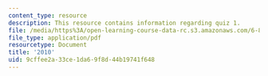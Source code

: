 ```yaml
---
content_type: resource
description: This resource contains information regarding quiz 1.
file: /media/https%3A/open-learning-course-data-rc.s3.amazonaws.com/6-837-computer-graphics-fall-2012/9cffee2a33ce1da69f8d44b19741f648_MIT6_837F12_2010_qz_1.pdf
file_type: application/pdf
resourcetype: Document
title: '2010'
uid: 9cffee2a-33ce-1da6-9f8d-44b19741f648
---
```

